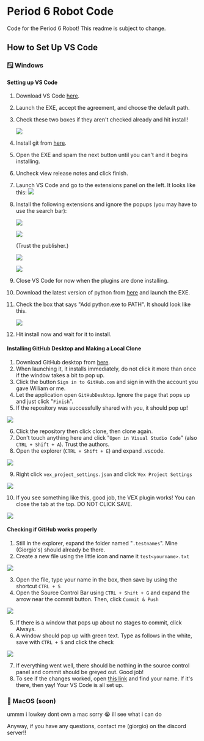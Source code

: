 # Period 6 Robot Code
Code for the Period 6 Robot! This readme is subject to change.

## How to Set Up VS Code
### 🪟 Windows
#### Setting up VS Code
1. Download VS Code [here](https://code.visualstudio.com/ "here").
2. Launch the EXE, accept the agreement, and choose the default path. 
3. Check these two boxes if they aren't checked already and hit install!

   [![](https://i.imgur.com/iRln5Vx.png)](https://i.imgur.com/iRln5Vx.png)
	
5. Install git from [here](https://github.com/git-for-windows/git/releases/download/v2.49.0.windows.1/Git-2.49.0-64-bit.exe "here").
6. Open the EXE and spam the next button until you can't and it begins installing.
7. Uncheck view release notes and click finish.
8. Launch VS Code and go to the extensions panel on the left. It looks like this: [![](https://i.imgur.com/SM4Yf1w.png)](https://i.imgur.com/SM4Yf1w.png)
9. Install the following extensions and ignore the popups (you may have to use the search bar): 

   [![](https://i.imgur.com/MaINfIo.png)](https://i.imgur.com/MaINfIo.png)
  
	  [![](https://i.imgur.com/zEIWZ1t.png)](https://i.imgur.com/zEIWZ1t.png)

	(Trust the publisher.)

	  [![](https://i.imgur.com/6SinnOx.png)](https://i.imgur.com/6SinnOx.png)

	  [![](https://i.imgur.com/NcvNLG6.png)](https://i.imgur.com/NcvNLG6.png)

11. Close VS Code for now when the plugins are done installing.
12. Download the latest version of python from [here](https://www.python.org/ftp/python/3.13.3/python-3.13.3-amd64.exe "here") and launch the EXE.
13. Check the box that says "Add python.exe to PATH". It should look like this.
	
	[![](https://i.imgur.com/9wVRmdv.png)](https://i.imgur.com/9wVRmdv.png)
	
14. Hit install now and wait for it to install.
	
#### Installing GitHub Desktop and Making a Local Clone
1.  Download GitHub desktop from [here](https://desktop.github.com/download/ "here").
2. When launching it, it installs immediately, do not click it more than once if the window takes a bit to pop up.
3. Click the button `Sign in to GitHub.com` and sign in with the account you gave William or me.
4. Let the application open `GitHubDesktop`. Ignore the page that pops up and just click "`Finish`".
5. If the repository was successfully shared with you, it should pop up!
	
 [![](https://i.imgur.com/eiPRpA6.png)](https://i.imgur.com/eiPRpA6.png)
	
6. Click the repository then click clone,  then clone again.
7. Don't touch anything here and click "`Open in Visual Studio Code`" (also `CTRL + Shift + A`). Trust the authors.
8. Open the explorer (`CTRL + Shift + E`) and expand .vscode.
	
 [![](https://i.imgur.com/jZQbRfv.png)](https://i.imgur.com/jZQbRfv.png)

9. Right click `vex_project_settings.json` and click `Vex Project Settings`
	
 [![](https://i.imgur.com/H5gyG10.png)](https://i.imgur.com/H5gyG10.png)
 
10. If you see something like this, good job, the VEX plugin works! You can close the tab at the top. DO NOT CLICK SAVE.	
 
 [![](https://i.imgur.com/dixeple.png)](https://i.imgur.com/dixeple.png)
 
#### Checking if GitHub works properly
1. Still in the explorer, expand the folder named "`.testnames`". Mine (Giorgio's) should already be there.
2. Create a new file using the little icon and name it `test<yourname>.txt`
	
 [![](https://i.imgur.com/8N0EiyD.png)](https://i.imgur.com/8N0EiyD.png)
 
3. Open the file, type your name in the box, then save by using the shortcut `CTRL + S`
4.  Open the Source Control Bar using `CTRL + Shift + G`  and expand the arrow near the commit button. Then, click `Commit & Push`
	
 [![](https://i.imgur.com/FRypfLx.png)](https://i.imgur.com/FRypfLx.png)
 
5. If there is a window that pops up about no stages to commit, click Always.
6. A window should pop up with green text. Type as follows in the white, save with `CTRL + S` and click the check
	
 [![](https://i.imgur.com/p4ohZEy.png)](https://i.imgur.com/p4ohZEy.png)
 
7. If everything went well, there should be nothing in the source control panel and commit should be greyed out. Good job! 
8. To see if the changes worked, open [this link](https://github.com/WillyWally34/ProgrammingDEPT/tree/main/.testnames "this link") and find your name. If it's there, then yay! Your VS Code is all set up.

### 🍎 MacOS (soon)
ummm i lowkey dont own a mac sorry 😭 ill see what i can do

Anyway, if you have any questions, contact me (giorgio) on the discord server!!
